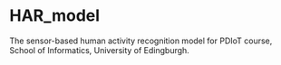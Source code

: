 # HAR_model
The sensor-based human activity recognition model for PDIoT course, School of Informatics, University of Edingburgh.
